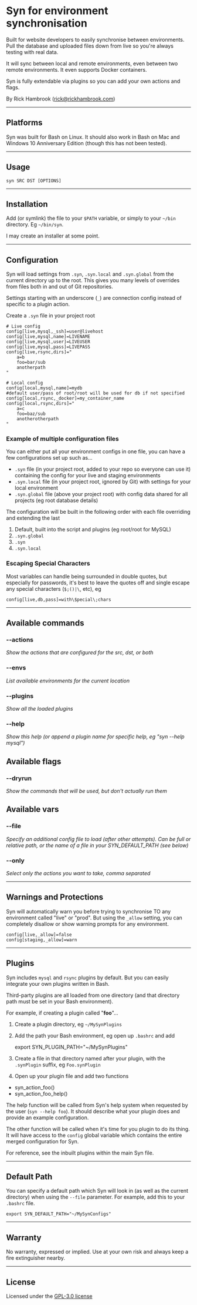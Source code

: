 # Syn for environment synchronisation

Built for website developers to easily synchronise between environments. Pull the database and uploaded files down from live so you're always testing with real data.

It will sync between local and remote environments, even between two remote environments. It even supports Docker containers.

Syn is fully extendable via plugins so you can add your own actions and flags.

By Rick Hambrook (rick@rickhambrook.com)

----
## Platforms

Syn was built for Bash on Linux. It should also work in Bash on Mac and Windows 10 Anniversary Edition (though this has not been tested). 

----
## Usage
    syn SRC DST [OPTIONS]

----
## Installation
Add (or symlink) the file to your `$PATH` variable, or simply to your `~/bin` directory. Eg `~/bin/syn`.

I may create an installer at some point.

----
## Configuration

Syn will load settings from `.syn`, `.syn.local` and `.syn.global` from the current directory up to the root. This gives you many levels of overrides from files both in and out of Git repositories.

Settings starting with an underscore (`_`) are connection config instead of specific to a plugin action.

Create a `.syn` file in your project root

    # Live config
    config[live,mysql,_ssh]=user@livehost
    config[live,mysql,name]=LIVENAME
    config[live,mysql,user]=LIVEUSER
    config[live,mysql,pass]=LIVEPASS
    config[live,rsync,dirs]="
        a=b
        foo=bar/sub
        anotherpath
    "

    # Local config
    config[local,mysql,name]=mydb
    #default user/pass of root/root will be used for db if not specified
    config[local,rsync,_docker]=my_container_name
    config[local,rsync,dirs]="
        a=c
        foo=baz/sub
        anotherotherpath
    "

### Example of multiple configuration files

You can either put all your environment configs in one file, you can have a few configurations set up such as...
 * `.syn` file (in your project root, added to your repo so everyone can use it) containing the config for your live and staging environments
 * `.syn.local` file (in your project root, ignored by Git) with settings for your local environment
 * `.syn.global` file (above your project root) with config data shared for all projects (eg root database details)

The configuration will be built in the following order with each file overriding and extending the last

1. Default, built into the script and plugins (eg root/root for MySQL)
2. `.syn.global`
3. `.syn`
4. `.syn.local`

### Escaping Special Characters

Most variables can handle being surrounded in double quotes, but especially for passwords, it's best to leave the quotes off and single escape any special characters (`$;()|\`, etc), eg

```config[live,db,pass]=with\$pecial\;chars```

----
## Available commands

### --actions
_Show the actions that are configured for the src, dst, or both_

### --envs
_List available environments for the current location_

### --plugins
_Show all the loaded plugins_

### --help
_Show this help (or append a plugin name for specific help, eg "syn --help mysql")_

## Available flags

### --dryrun
_Show the commands that will be used, but don't actually run them_

## Available vars

### --file
_Specify an additional config file to load (after other attempts). Can be full or relative path, or the name of a file in your SYN_DEFAULT_PATH (see below)_

### --only
_Select only the actions you want to take, comma separated_

----
## Warnings and Protections

Syn will automatically warn you before trying to synchronise TO any environment called "live" or "prod". But using the `_allow` setting, you can completely disallow or show warning prompts for any environment.

    config[live,_allow]=false
    config[staging,_allow]=warn

----
## Plugins

Syn includes `mysql` and `rsync` plugins by default. But you can easily integrate your own plugins written in Bash.

Third-party plugins are all loaded from one directory (and that directory path must be set in your Bash environment).

For example, if creating a plugin called "**foo**"...

1. Create a plugin directory, eg `~/MySynPlugins`
2. Add the path your Bash environment, eg open up `.bashrc` and add

    export SYN_PLUGIN_PATH="~/MySynPlugins"

3. Create a file in that directory named after your plugin, with the `.synPlugin` suffix, eg `Foo.synPlugin`
4. Open up your plugin file and add two functions
 * syn\_action\_foo()
 * syn\_action\_foo\_help()

The help function will be called from Syn's help system when requested by the user (`syn --help foo`). It should describe what your plugin does and provide an example configuration.

The other function will be called when it's time for you plugin to do its thing. It will have access to the `config` global variable which contains the entire merged configuration for Syn.

For reference, see the inbuilt plugins within the main Syn file.

----
## Default Path

You can specify a default path which Syn will look in (as well as the current directory) when using the `--file` parameter. For example, add this to your `.bashrc` file.

    export SYN_DEFAULT_PATH="~/MySynConfigs"

----
## Warranty

No warranty, expressed or implied. Use at your own risk and always keep a fire extinguisher nearby.

----
## License

Licensed under the [GPL-3.0 license](http://opensource.org/licenses/GPL-3.0)